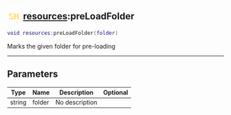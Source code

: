 ## <img src="../../.gitbook/assets/shared.png" width="32" height="32" /> [resources](../resources/README.md):preLoadFolder

```lua
void resources:preLoadFolder(folder)
```

Marks the given folder for pre-loading<br>

-----------------
## Parameters

| Type   | Name | Description | Optional |
| ------ | ---- | ----------- | -------: |
| string | folder | No description |  |
